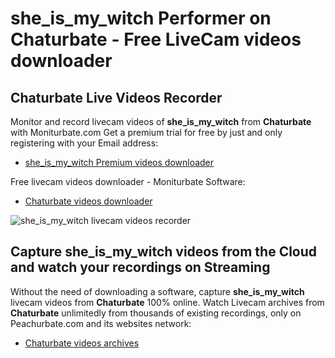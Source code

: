 # she_is_my_witch Performer on Chaturbate - Free LiveCam videos downloader

## Chaturbate Live Videos Recorder

Monitor and record livecam videos of **she_is_my_witch** from **Chaturbate** with Moniturbate.com
Get a premium trial for free by just and only registering with your Email address:
* [she_is_my_witch Premium videos downloader](https://moniturbate.com/request-demo-licence-key.html)

Free livecam videos downloader - Moniturbate Software:
* [Chaturbate videos downloader](https://moniturbate.com/moniturbate-download-software.html)

![she_is_my_witch livecam videos recorder](https://peachurnet.com/templates/moniturbate-software.png)


## Capture she_is_my_witch videos from the Cloud and watch your recordings on Streaming

Without the need of downloading a software, capture **she_is_my_witch** livecam videos from **Chaturbate** 100% online.
Watch Livecam archives from **Chaturbate** unlimitedly from thousands of existing recordings, only on Peachurbate.com and its websites network:
* [Chaturbate videos archives](https://peachurnet.com/)